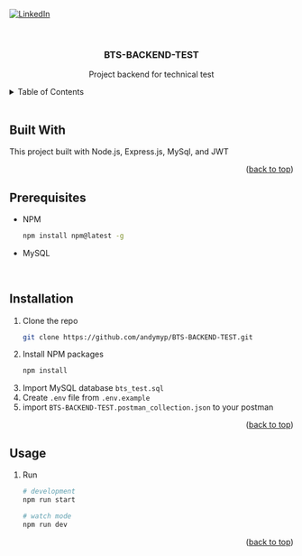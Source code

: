 <a id="readme-top"></a>

<!-- PROJECT SHIELDS -->

[![LinkedIn][linkedin-shield]][linkedin-url]

<!-- PROJECT LOGO -->
<br />
<div align="center">
  <h3 align="center">BTS-BACKEND-TEST</h3>

  <p align="center">
    Project backend for technical test
    <br />
  </p>
</div>

<!-- TABLE OF CONTENTS -->
<details>
  <summary>Table of Contents</summary>
  <ol>
    <li><a href="#built-with">Built With</a></li>
    <li><a href="#prerequisites">Prerequisites</a></li>
    <li><a href="#installation">Installation</a></li>
    <li><a href="#usage">Usage</a></li>
  </ol>
</details>
<br />

<!-- ABOUT THE PROJECT -->

## Built With

This project built with Node.js, Express.js, MySql, and JWT

<p align="right">(<a href="#readme-top">back to top</a>)</p>

<!-- GETTING STARTED -->

## Prerequisites

- NPM
  ```sh
  npm install npm@latest -g
  ```
- MySQL

<br />

## Installation

1. Clone the repo
   ```sh
   git clone https://github.com/andymyp/BTS-BACKEND-TEST.git
   ```
2. Install NPM packages
   ```sh
   npm install
   ```
3. Import MySQL database `bts_test.sql`
4. Create `.env` file from `.env.example`
5. import `BTS-BACKEND-TEST.postman_collection.json` to your postman

<p align="right">(<a href="#readme-top">back to top</a>)</p>

<!-- USAGE EXAMPLES -->

## Usage

1. Run

   ```sh
   # development
   npm run start

   # watch mode
   npm run dev
   ```

<p align="right">(<a href="#readme-top">back to top</a>)</p>

<!-- MARKDOWN LINKS & IMAGES -->
<!-- https://www.markdownguide.org/basic-syntax/#reference-style-links -->

[linkedin-shield]: https://img.shields.io/badge/-LinkedIn-black.svg?style=for-the-badge&logo=linkedin&colorB=555
[linkedin-url]: https://linkedin.com/in/andymyp
